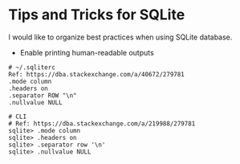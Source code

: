 # Tips and Tricks for SQLite

I would like to organize best practices when using SQLite database.

- Enable printing human-readable outputs

```
# ~/.sqliterc
Ref: https://dba.stackexchange.com/a/40672/279781
.mode column
.headers on
.separator ROW "\n"
.nullvalue NULL

# CLI
# Ref: https://dba.stackexchange.com/a/219988/279781
sqlite> .mode column
sqlite> .headers on
sqlite> .separator row '\n'
sqlite> .nullvalue NULL
```
